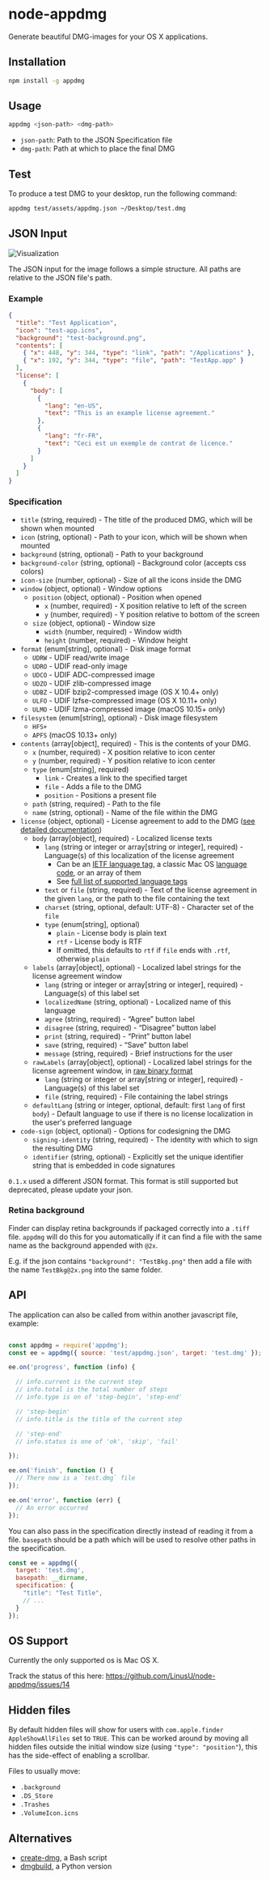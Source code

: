 # node-appdmg

Generate beautiful DMG-images for your OS X applications.

## Installation

```sh
npm install -g appdmg
```

## Usage

```sh
appdmg <json-path> <dmg-path>
```

- `json-path`: Path to the JSON Specification file
- `dmg-path`:  Path at which to place the final DMG

## Test

To produce a test DMG to your desktop, run the following command:

```sh
appdmg test/assets/appdmg.json ~/Desktop/test.dmg
```

## JSON Input

![Visualization](/help/help.png?raw=true)

The JSON input for the image follows a simple structure. All paths are relative to
the JSON file's path.

### Example

```json
{
  "title": "Test Application",
  "icon": "test-app.icns",
  "background": "test-background.png",
  "contents": [
    { "x": 448, "y": 344, "type": "link", "path": "/Applications" },
    { "x": 192, "y": 344, "type": "file", "path": "TestApp.app" }
  ],
  "license": [
    {
      "body": [
        {
          "lang": "en-US",
          "text": "This is an example license agreement."
        },
        {
          "lang": "fr-FR",
          "text": "Ceci est un exemple de contrat de licence."
        }
      ]
    }
  ]
}
```

### Specification

- `title` (string, required) - The title of the produced DMG, which will be shown when mounted
- `icon` (string, optional) - Path to your icon, which will be shown when mounted
- `background` (string, optional) - Path to your background
- `background-color` (string, optional) - Background color (accepts css colors)
- `icon-size` (number, optional) - Size of all the icons inside the DMG
- `window` (object, optional) - Window options
  - `position` (object, optional) - Position when opened
    - `x` (number, required) - X position relative to left of the screen
    - `y` (number, required) - Y position relative to bottom of the screen
  - `size` (object, optional) - Window size
    - `width` (number, required) - Window width
    - `height` (number, required) - Window height
- `format` (enum[string], optional) - Disk image format
    - `UDRW` - UDIF read/write image
    - `UDRO` - UDIF read-only image
    - `UDCO` - UDIF ADC-compressed image
    - `UDZO` - UDIF zlib-compressed image
    - `UDBZ` - UDIF bzip2-compressed image (OS X 10.4+ only)
    - `ULFO` - UDIF lzfse-compressed image (OS X 10.11+ only)
    - `ULMO` - UDIF lzma-compressed image (macOS 10.15+ only)
- `filesystem` (enum[string], optional) - Disk image filesystem
    - `HFS+`
    - `APFS` (macOS 10.13+ only)
- `contents` (array[object], required) - This is the contents of your DMG.
    - `x` (number, required) - X position relative to icon center
    - `y` (number, required) - Y position relative to icon center
    - `type` (enum[string], required)
      - `link` - Creates a link to the specified target
      - `file` - Adds a file to the DMG
      - `position` - Positions a present file
    - `path` (string, required) - Path to the file
    - `name` (string, optional) - Name of the file within the DMG
- `license` (object, optional) - License agreement to add to the DMG ([see detailed documentation](https://github.com/argv-minus-one/dmg-license/blob/master/docs/License%20Specifications.md))
  - `body` (array[object], required) - Localized license texts
    - `lang` (string or integer or array[string or integer], required) - Language(s) of this localization of the license agreement
      - Can be an [IETF language tag](https://en.wikipedia.org/wiki/IETF_language_tag), a classic Mac OS [language code](https://github.com/phracker/MacOSX-SDKs/blob/aea47c83334af9c27dc57c49ca268723ef5e6349/MacOSX10.6.sdk/System/Library/Frameworks/CoreServices.framework/Versions/A/Frameworks/CarbonCore.framework/Versions/A/Headers/Script.h#L285), or an array of them
      - See [full list of supported language tags](https://github.com/argv-minus-one/dmg-license/blob/master/docs/Supported%20Language%20Tags.md)
    - `text` or `file` (string, required) - Text of the license agreement in the given `lang`, or the path to the file containing the text
    - `charset` (string, optional, default: UTF-8) - Character set of the `file`
    - `type` (enum[string], optional)
      - `plain` - License body is plain text
      - `rtf` - License body is RTF
      - If omitted, this defaults to `rtf` if `file` ends with `.rtf`, otherwise `plain`
  - `labels` (array[object], optional) - Localized label strings for the license agreement window
    - `lang` (string or integer or array[string or integer], required) - Language(s) of this label set
    - `localizedName` (string, optional) - Localized name of this language
    - `agree` (string, required) - “Agree” button label
    - `disagree` (string, required) - “Disagree” button label
    - `print` (string, required) - “Print” button label
    - `save` (string, required) - “Save” button label
    - `message` (string, required) - Brief instructions for the user
  - `rawLabels` (array[object], optional) - Localized label strings for the license agreement window, in [raw binary format](https://github.com/argv-minus-one/dmg-license/blob/master/docs/Raw%20labels%20format.md)
    - `lang` (string or integer or array[string or integer], required) - Language(s) of this label set
    - `file` (string, required) - File containing the label strings
  - `defaultLang` (string or integer, optional, default: first `lang` of first `body`) - Default language to use if there is no license localization in the user's preferred language
- `code-sign` (object, optional) - Options for codesigning the DMG
  - `signing-identity` (string, required) - The identity with which to sign the resulting DMG
  - `identifier` (string, optional) - Explicitly set the unique identifier string that is embedded in code signatures

`0.1.x` used a different JSON format. This format is still supported but
deprecated, please update your json.

### Retina background

Finder can display retina backgrounds if packaged correctly into a `.tiff`
file. `appdmg` will do this for you automatically if it can find a file
with the same name as the background appended with `@2x`.

E.g. if the json contains `"background": "TestBkg.png"` then add a file
with the name `TestBkg@2x.png` into the same folder.

## API

The application can also be called from within
another javascript file, example:

```javascript

const appdmg = require('appdmg');
const ee = appdmg({ source: 'test/appdmg.json', target: 'test.dmg' });

ee.on('progress', function (info) {

  // info.current is the current step
  // info.total is the total number of steps
  // info.type is on of 'step-begin', 'step-end'

  // 'step-begin'
  // info.title is the title of the current step

  // 'step-end'
  // info.status is one of 'ok', 'skip', 'fail'

});

ee.on('finish', function () {
  // There now is a `test.dmg` file
});

ee.on('error', function (err) {
  // An error occurred
});

```

You can also pass in the specification directly instead of reading it from a file. `basepath` should be a path which will be used to resolve other paths in the specification.

```javascript
const ee = appdmg({
  target: 'test.dmg',
  basepath: __dirname,
  specification: {
    "title": "Test Title",
    // ...
  }
});
```

## OS Support

Currently the only supported os is Mac OS X.

Track the status of this here: https://github.com/LinusU/node-appdmg/issues/14

## Hidden files

By default hidden files will show for users with `com.apple.finder AppleShowAllFiles`
set to `TRUE`. This can be worked around by moving all hidden files outside the initial
window size (using `"type": "position"`), this has the side-effect of enabling a scrollbar.

Files to usually move:

- `.background`
- `.DS_Store`
- `.Trashes`
- `.VolumeIcon.icns`

## Alternatives

- [create-dmg](https://github.com/andreyvit/create-dmg/blob/master/README.md), a Bash script
- [dmgbuild](https://pypi.python.org/pypi/dmgbuild), a Python version
